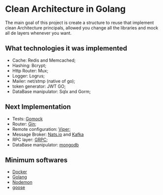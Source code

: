 # Clean Architecture in Golang
The main goal of this project is create a structure to reuse that implement clean Architecture principals, allowed you change all the libraries and mock all de layers whenever you want.

## What technologies it was implemented 
- Cache: Redis and Memcached;
- Hashing: Bcrypt;
- Http Router: Mux;
- Logger: Logrus;
- Mailer: net/stmp (native of go);
- token generator: JWT GO;
- DataBase manipulator: Sqlx and Gorm;

## Next Implementation
- Tests: [Gomock](https://github.com/golang/mock)
- Router: [Gin](https://github.com/gin-gonic/gin);
- Remote configuration: [Viper](https://github.com/spf13/viper);
- Message Broker: [Nats.io](https://github.com/nats-io/nats.go) and [Kafka](https://github.com/confluentinc/confluent-kafka-go)
- RPC layer: [GRPC](https://pkg.go.dev/google.golang.org/grpc);
- DataBase manipulator: [mongodb](https://github.com/mongodb/mongo-go-driver)

## Minimum softwares
- [Docker](https://docs.docker.com/desktop/)
- [Golang](https://golang.org/doc/install)
- [Nodemon](https://nodemon.io/)
- [goose](https://github.com/pressly/goose)